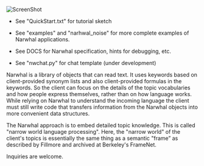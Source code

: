 ﻿![ScreenShot](https://github.com/peterwaksman/Narwhal/blob/master/DOCS/CLogo.png)


 - See "QuickStart.txt" for tutorial sketch 
 - See "examples" and "narhwal_noise" for more complete examples of Narwhal applications.
 - See DOCS for Narwhal specification, hints for debugging, etc. 

 - See "nwchat.py" for chat template (under development)

Narwhal is a library of objects that can read text. It uses keywords based on client-provided synonym lists and also client-provided formulas in the keywords. So the client can focus on the details of the topic vocabularies and how people express themselves, rather than on how language works. While relying on Narwhal to understand the incoming language the client must still write code that transfers information from the Narwhal objects into more convenient data structures. 

The Narwhal approach is to embed detailed topic knowledge. This is called "narrow world language processing". Here, the "narrow world" of the client's topics is essentially the same thing as a semantic "frame” as described by Fillmore and archived at Berkeley's FrameNet.

Inquiries are welcome.